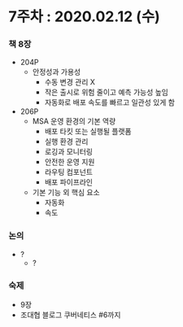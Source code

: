 7주차 : 2020.02.12 (수)
=============

### 책 8장
* 204P
  * 안정성과 가용성
    * 수동 변경 관리 X
    * 작은 출시로 위험 줄이고 예측 가능성 높임
    * 자동화로 배포 속도를 빠르고 일관성 있게 함
* 206P
  * MSA 운영 환경의 기본 역량
    * 배포 타킷 또는 실행될 플랫폼
    * 실행 환경 관리
    * 로깅과 모니터링
    * 안전한 운영 지원
    * 라우팅 컴포넌트
    * 배포 파이프라인
  * 기본 기능 외 핵심 요소
    * 자동화
    * 속도

### 논의
* ?
  * ?

### 숙제
* 9장
* 조대협 블로그 쿠버네티스 #6까지
